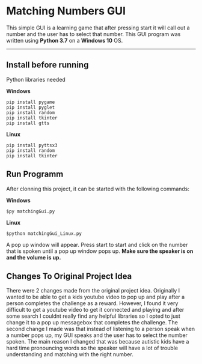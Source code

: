 # Matching Numbers GUI


This simple GUI is a learning game that after pressing start it will call out a number and the user has to select that number. This GUI program was written using **Python 3.7** on a **Windows 10** OS.

-----------------------
Install before running
-----------------------

Python libraries needed

**Windows**

    pip install pygame
    pip install pyglet
    pip install random
    pip install tkinter
    pip install gtts
**Linux**

    pip install pyttsx3
    pip install random
    pip install tkinter
    
Run Programm
------------

After clonning this project, it can be started with the following commands:

**Windows**
```
$py matchingGui.py
```

**Linux**
```
$python matchingGui_Linux.py
```
A pop up window will appear. Press start to start and click on the number that is spoken until a pop up window pops up. **Make sure the speaker is on and the volume is up.**

Changes To Original Project Idea
--------------------------------

There were 2 changes made from the original project idea. Originally I wanted to be able to get a kids youtube video to pop up and play after a person completes the challenge as a reward. However, I found it very difficult to get a youtube video to get it connected and playing and after some search I couldnt really find any helpful libraries so I opted to just change it to a pop up messagebox that completes the challenge. The second change I made was that instead of listening to a person speak when a number pops up, my GUI speaks and the user has to select the number spoken. The main reason I changed that was because autistic kids have a hard time pronouncing words so the speaker will have a lot of trouble understanding and matching with the right number.
